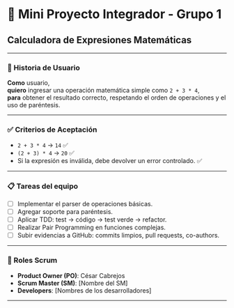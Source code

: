 # 🧮 Mini Proyecto Integrador - Grupo 1

## Calculadora de Expresiones Matemáticas

---

### 🎯 Historia de Usuario

**Como** usuario,  
**quiero** ingresar una operación matemática simple como `2 + 3 * 4`,  
**para** obtener el resultado correcto, respetando el orden de operaciones y el uso de paréntesis.

---

### ✅ Criterios de Aceptación

- `2 + 3 * 4` → `14` ✅  
- `(2 + 3) * 4` → `20` ✅  
- Si la expresión es inválida, debe devolver un error controlado. ✅

---

### 📋 Tareas del equipo

- [ ] Implementar el parser de operaciones básicas.
- [ ] Agregar soporte para paréntesis.
- [ ] Aplicar TDD: test → código → test verde → refactor.
- [ ] Realizar Pair Programming en funciones complejas.
- [ ] Subir evidencias a GitHub: commits limpios, pull requests, co-authors.

---

### 👥 Roles Scrum

- **Product Owner (PO)**: César Cabrejos  
- **Scrum Master (SM)**: [Nombre del SM]  
- **Developers**: [Nombres de los desarrolladores]

---
